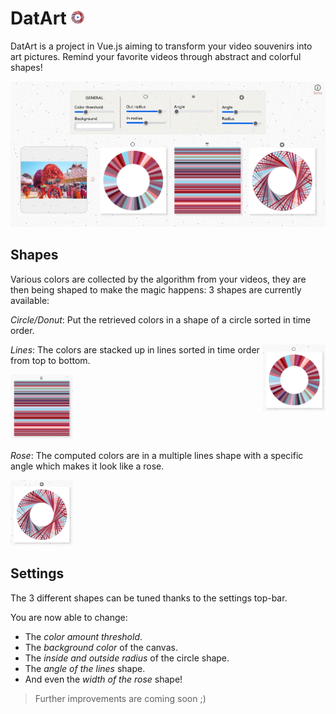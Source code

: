 # DatArt <img alt="logo of DatArt" src="/public/datArtLogo.svg" width="23" />


DatArt is a project in Vue.js aiming to transform your video souvenirs into art pictures. Remind your favorite videos through abstract and colorful shapes!

![Overall interface](/public/interface.PNG)

## Shapes

Various colors are collected by the algorithm from your videos, they are then being shaped to make the magic happens: 3 shapes are currently available:

*Circle/Donut*: Put the retrieved colors in a shape of a circle sorted in time order.

<img style="float: right;" alt="circle shape example" src="/public/circle2.PNG" width="100" />

*Lines*: The colors are stacked up in lines sorted in time order from top to bottom.

<img alt="lines shape example" src="/public/lines.PNG" width="100" />

*Rose*: The computed colors are in a multiple lines shape with a specific angle which makes it look like a rose.

<img alt="rose shape example" src="/public/rose.PNG" width="100" />

## Settings

The 3 different shapes can be tuned thanks to the settings top-bar.

You are now able to change: 

- The *color amount threshold*.
- The *background color* of the canvas.
- The *inside and outside radius* of the circle shape.
- The *angle of the lines* shape.
- And even the *width of the rose* shape!
> Further improvements are coming soon ;)

